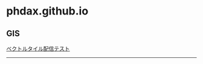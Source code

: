 # phdax.github.io

## GIS
[ベクトルタイル配信テスト](https://phdax.github.io/map/index.html)

--------------



